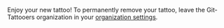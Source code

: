 Enjoy your new tattoo! To permanently remove your tattoo, leave the Git-Tattooers organization in your [organization settings](https://github.com/settings/organizations).<!-- {"uuid":"08798eb3-5465-4fad-a9a3-96a21814a8a2", "dates":{"2021-04-11": 2, "2021-04-12": 2, "2021-04-13": 1, "2021-04-14": 0, "2021-04-15": 4, "2021-04-16": 1, "2021-04-17": 4, "2021-04-18": 2, "2021-04-19": 1, "2021-04-20": 0, "2021-04-21": 0, "2021-04-22": 0, "2021-04-23": 0, "2021-04-24": 0, "2021-04-25": 4, "2021-04-26": 1, "2021-04-27": 1, "2021-04-28": 0, "2021-04-29": 4, "2021-04-30": 1, "2021-05-01": 4, "2021-05-02": 4, "2021-05-03": 2, "2021-05-04": 1, "2021-05-05": 3, "2021-05-06": 1, "2021-05-07": 3, "2021-05-08": 4, "2021-05-09": 1, "2021-05-10": 1, "2021-05-11": 1, "2021-05-12": 1, "2021-05-13": 4, "2021-05-14": 0, "2021-05-15": 0, "2021-05-16": 4, "2021-05-17": 3, "2021-05-18": 3, "2021-05-19": 0, "2021-05-20": 3, "2021-05-21": 1, "2021-05-22": 3, "2021-05-23": 0, "2021-05-24": 1, "2021-05-25": 2, "2021-05-26": 4, "2021-05-27": 3, "2021-05-28": 4, "2021-05-29": 3, "2021-05-30": 2, "2021-05-31": 4, "2021-06-01": 0, "2021-06-02": 0, "2021-06-03": 4, "2021-06-04": 1, "2021-06-05": 1, "2021-06-06": 3, "2021-06-07": 1, "2021-06-08": 4, "2021-06-09": 1, "2021-06-10": 3, "2021-06-11": 1, "2021-06-12": 4, "2021-06-13": 1, "2021-06-14": 0, "2021-06-15": 3, "2021-06-16": 1, "2021-06-17": 3, "2021-06-18": 2, "2021-06-19": 4, "2021-06-20": 1, "2021-06-21": 4, "2021-06-22": 2, "2021-06-23": 3, "2021-06-24": 3, "2021-06-25": 1, "2021-06-26": 1, "2021-06-27": 3, "2021-06-28": 1, "2021-06-29": 2, "2021-06-30": 3, "2021-07-01": 0, "2021-07-02": 4, "2021-07-03": 0, "2021-07-04": 0, "2021-07-05": 4, "2021-07-06": 3, "2021-07-07": 3, "2021-07-08": 2, "2021-07-09": 3, "2021-07-10": 0, "2021-07-11": 1, "2021-07-12": 0, "2021-07-13": 0, "2021-07-14": 2, "2021-07-15": 4, "2021-07-16": 4, "2021-07-17": 3, "2021-07-18": 0, "2021-07-19": 1, "2021-07-20": 1, "2021-07-21": 3, "2021-07-22": 3, "2021-07-23": 2, "2021-07-24": 2, "2021-07-25": 2, "2021-07-26": 2, "2021-07-27": 3, "2021-07-28": 1, "2021-07-29": 0, "2021-07-30": 1, "2021-07-31": 1, "2021-08-01": 0, "2021-08-02": 0, "2021-08-03": 2, "2021-08-04": 0, "2021-08-05": 4, "2021-08-06": 0, "2021-08-07": 2, "2021-08-08": 2, "2021-08-09": 1, "2021-08-10": 1, "2021-08-11": 2, "2021-08-12": 3, "2021-08-13": 0, "2021-08-14": 3, "2021-08-15": 4, "2021-08-16": 4, "2021-08-17": 4, "2021-08-18": 1, "2021-08-19": 4, "2021-08-20": 1, "2021-08-21": 0, "2021-08-22": 1, "2021-08-23": 1, "2021-08-24": 0, "2021-08-25": 3, "2021-08-26": 4, "2021-08-27": 0, "2021-08-28": 2, "2021-08-29": 2, "2021-08-30": 3, "2021-08-31": 1, "2021-09-01": 2, "2021-09-02": 1, "2021-09-03": 4, "2021-09-04": 4, "2021-09-05": 1, "2021-09-06": 4, "2021-09-07": 2, "2021-09-08": 1, "2021-09-09": 3, "2021-09-10": 1, "2021-09-11": 4, "2021-09-12": 3, "2021-09-13": 0, "2021-09-14": 3, "2021-09-15": 2, "2021-09-16": 0, "2021-09-17": 2, "2021-09-18": 2, "2021-09-19": 1, "2021-09-20": 4, "2021-09-21": 2, "2021-09-22": 4, "2021-09-23": 4, "2021-09-24": 1, "2021-09-25": 3, "2021-09-26": 0, "2021-09-27": 1, "2021-09-28": 1, "2021-09-29": 3, "2021-09-30": 4, "2021-10-01": 3, "2021-10-02": 3, "2021-10-03": 3, "2021-10-04": 4, "2021-10-05": 0, "2021-10-06": 2, "2021-10-07": 1, "2021-10-08": 2, "2021-10-09": 3, "2021-10-10": 4, "2021-10-11": 3, "2021-10-12": 1, "2021-10-13": 3, "2021-10-14": 0, "2021-10-15": 3, "2021-10-16": 2, "2021-10-17": 2, "2021-10-18": 0, "2021-10-19": 1, "2021-10-20": 0, "2021-10-21": 3, "2021-10-22": 0, "2021-10-23": 3, "2021-10-24": 4, "2021-10-25": 4, "2021-10-26": 2, "2021-10-27": 1, "2021-10-28": 4, "2021-10-29": 1, "2021-10-30": 1, "2021-10-31": 0, "2021-11-01": 2, "2021-11-02": 2, "2021-11-03": 0, "2021-11-04": 1, "2021-11-05": 1, "2021-11-06": 0, "2021-11-07": 1, "2021-11-08": 4, "2021-11-09": 0, "2021-11-10": 3, "2021-11-11": 0, "2021-11-12": 1, "2021-11-13": 2, "2021-11-14": 4, "2021-11-15": 0, "2021-11-16": 4, "2021-11-17": 2, "2021-11-18": 1, "2021-11-19": 2, "2021-11-20": 4, "2021-11-21": 2, "2021-11-22": 2, "2021-11-23": 0, "2021-11-24": 3, "2021-11-25": 0, "2021-11-26": 0, "2021-11-27": 1, "2021-11-28": 0, "2021-11-29": 2, "2021-11-30": 0, "2021-12-01": 0, "2021-12-02": 2, "2021-12-03": 3, "2021-12-04": 4, "2021-12-05": 4, "2021-12-06": 0, "2021-12-07": 3, "2021-12-08": 4, "2021-12-09": 3, "2021-12-10": 1, "2021-12-11": 0, "2021-12-12": 0, "2021-12-13": 2, "2021-12-14": 0, "2021-12-15": 0, "2021-12-16": 0, "2021-12-17": 0, "2021-12-18": 0, "2021-12-19": 3, "2021-12-20": 3, "2021-12-21": 0, "2021-12-22": 1, "2021-12-23": 2, "2021-12-24": 3, "2021-12-25": 3, "2021-12-26": 3, "2021-12-27": 1, "2021-12-28": 3, "2021-12-29": 4, "2021-12-30": 3, "2021-12-31": 1, "2022-01-01": 3, "2022-01-02": 1, "2022-01-03": 0, "2022-01-04": 0, "2022-01-05": 1, "2022-01-06": 0, "2022-01-07": 4, "2022-01-08": 4, "2022-01-09": 1, "2022-01-10": 2, "2022-01-11": 3, "2022-01-12": 1, "2022-01-13": 1, "2022-01-14": 0, "2022-01-15": 3, "2022-01-16": 0, "2022-01-17": 2, "2022-01-18": 2, "2022-01-19": 2, "2022-01-20": 1, "2022-01-21": 1, "2022-01-22": 3, "2022-01-23": 1, "2022-01-24": 3, "2022-01-25": 1, "2022-01-26": 2, "2022-01-27": 2, "2022-01-28": 4, "2022-01-29": 0, "2022-01-30": 2, "2022-01-31": 0, "2022-02-01": 3, "2022-02-02": 0, "2022-02-03": 1, "2022-02-04": 4, "2022-02-05": 3, "2022-02-06": 0, "2022-02-07": 2, "2022-02-08": 3, "2022-02-09": 0, "2022-02-10": 0, "2022-02-11": 2, "2022-02-12": 1, "2022-02-13": 3, "2022-02-14": 4, "2022-02-15": 4, "2022-02-16": 3, "2022-02-17": 0, "2022-02-18": 3, "2022-02-19": 2, "2022-02-20": 0, "2022-02-21": 0, "2022-02-22": 2, "2022-02-23": 1, "2022-02-24": 0, "2022-02-25": 3, "2022-02-26": 1, "2022-02-27": 3, "2022-02-28": 3, "2022-03-01": 1, "2022-03-02": 1, "2022-03-03": 2, "2022-03-04": 3, "2022-03-05": 4, "2022-03-06": 2, "2022-03-07": 4, "2022-03-08": 4, "2022-03-09": 4, "2022-03-10": 1, "2022-03-11": 3, "2022-03-12": 3, "2022-03-13": 3, "2022-03-14": 3, "2022-03-15": 4, "2022-03-16": 4, "2022-03-17": 1, "2022-03-18": 3, "2022-03-19": 2, "2022-03-20": 4, "2022-03-21": 0, "2022-03-22": 2, "2022-03-23": 1, "2022-03-24": 1, "2022-03-25": 0, "2022-03-26": 4, "2022-03-27": 3, "2022-03-28": 4, "2022-03-29": 3, "2022-03-30": 1, "2022-03-31": 2, "2022-04-01": 0, "2022-04-02": 2, "2022-04-03": 2, "2022-04-04": 1, "2022-04-05": 2, "2022-04-06": 0, "2022-04-07": 4, "2022-04-08": 0, "2022-04-09": 1}} -->
